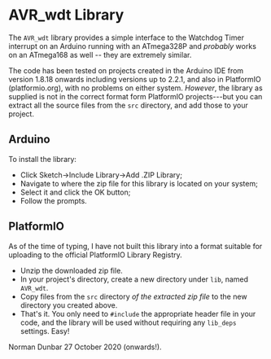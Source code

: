 # AVR_wdt Library

The `AVR_wdt` library provides a simple interface to the Watchdog Timer interrupt on an Arduino running with an ATmega328P and *probably* works on an ATmega168 as well -- they are extremely similar.

The code has been tested on projects created in the Arduino IDE from version 1.8.18 onwards including versions up to 2.2.1, and also in PlatformIO (platformio.org), with no problems on either system. *However*, the library as supplied is not in the correct format form PlatformIO projects---but you can extract all the source files from the `src` directory, and add those to your project.

## Arduino

To install the library:

* Click Sketch->Include Library->Add .ZIP Library;
* Navigate to where the zip file for this library is located on your system;
* Select it and click the OK button;
* Follow the prompts.


## PlatformIO

As of the time of typing, I have not built this library into a format suitable for uploading to the official PlatformIO Library Registry.

* Unzip the downloaded zip file.
* In your project's directory, create a new directory under `lib`, named `AVR_wdt`.
* Copy files from the `src` directory *of the extracted zip file* to the new directory you created above.
* That's it. You only need to `#include` the appropriate header file in your code, and the library will be used without requiring any `lib_deps` settings. Easy!


Norman Dunbar
27 October 2020 (onwards!).
